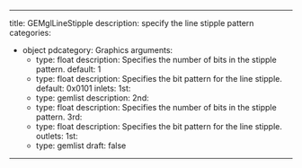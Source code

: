 
---
title: GEMglLineStipple
description: specify the line stipple pattern
categories:
  - object
pdcategory: Graphics
arguments:
    - type: float
      description: Specifies the number of bits in the stipple pattern.
      default: 1
    - type: float
      description: Specifies the bit pattern for the line stipple.
      default: 0x0101
inlets:
  1st:
    - type: gemlist
      description:
  2nd:
    - type: float
      description: Specifies the number of bits in the stipple pattern.
  3rd:
    - type: float
      description: Specifies the bit pattern for the line stipple.
outlets:
  1st:
    - type: gemlist
draft: false
---

